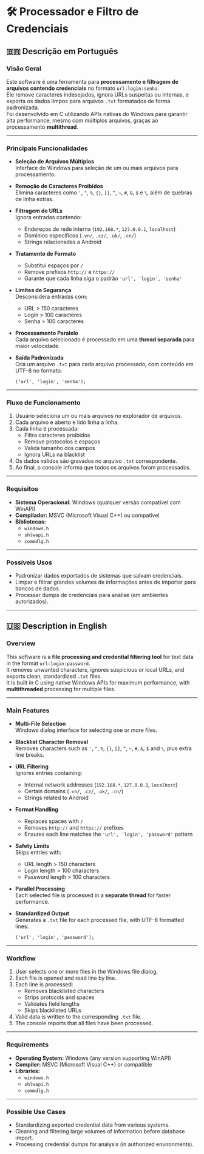 # 🛠 Processador e Filtro de Credenciais

## 🇧🇷 Descrição em Português

### Visão Geral
Este software é uma ferramenta para **processamento e filtragem de arquivos contendo credenciais** no formato `url:login:senha`.  
Ele remove caracteres indesejados, ignora URLs suspeitas ou internas, e exporta os dados limpos para arquivos `.txt` formatados de forma padronizada.  
Foi desenvolvido em C utilizando APIs nativas do Windows para garantir alta performance, mesmo com múltiplos arquivos, graças ao processamento **multithread**.

---

### Principais Funcionalidades
- **Seleção de Arquivos Múltiplos**  
  Interface do Windows para seleção de um ou mais arquivos para processamento.
  
- **Remoção de Caracteres Proibidos**  
  Elimina caracteres como `'`, `"`, `%`, `{}`, `[]`, `^`, `~`, `#`, `&`, `$` e `\`, além de quebras de linha extras.

- **Filtragem de URLs**  
  Ignora entradas contendo:
  - Endereços de rede interna (`192.168.*`, `127.0.0.1`, `localhost`)
  - Domínios específicos (`.vn/`, `.cz/`, `.uk/`, `.cn/`)
  - Strings relacionadas a Android

- **Tratamento de Formato**  
  - Substitui espaços por `/`
  - Remove prefixos `http://` e `https://`
  - Garante que cada linha siga o padrão `'url', 'login', 'senha'`

- **Limites de Segurança**  
  Desconsidera entradas com:
  - URL > 150 caracteres
  - Login > 100 caracteres
  - Senha > 100 caracteres

- **Processamento Paralelo**  
  Cada arquivo selecionado é processado em uma **thread separada** para maior velocidade.

- **Saída Padronizada**  
  Cria um arquivo `.txt` para cada arquivo processado, com conteúdo em UTF-8 no formato:
  ```
  ('url', 'login', 'senha');
  ```

---

### Fluxo de Funcionamento
1. Usuário seleciona um ou mais arquivos no explorador de arquivos.
2. Cada arquivo é aberto e lido linha a linha.
3. Cada linha é processada:
   - Filtra caracteres proibidos
   - Remove protocolos e espaços
   - Valida tamanho dos campos
   - Ignora URLs na blacklist
4. Os dados válidos são gravados no arquivo `.txt` correspondente.
5. Ao final, o console informa que todos os arquivos foram processados.

---

### Requisitos
- **Sistema Operacional:** Windows (qualquer versão compatível com WinAPI)
- **Compilador:** MSVC (Microsoft Visual C++) ou compatível
- **Bibliotecas:**  
  - `windows.h`
  - `shlwapi.h`
  - `commdlg.h`

---

### Possíveis Usos
- Padronizar dados exportados de sistemas que salvam credenciais.
- Limpar e filtrar grandes volumes de informações antes de importar para bancos de dados.
- Processar dumps de credenciais para análise (em ambientes autorizados).

---

## 🇺🇸 Description in English

### Overview
This software is a **file processing and credential filtering tool** for text data in the format `url:login:password`.  
It removes unwanted characters, ignores suspicious or local URLs, and exports clean, standardized `.txt` files.  
It is built in C using native Windows APIs for maximum performance, with **multithreaded** processing for multiple files.

---

### Main Features
- **Multi-File Selection**  
  Windows dialog interface for selecting one or more files.
  
- **Blacklist Character Removal**  
  Removes characters such as `'`, `"`, `%`, `{}`, `[]`, `^`, `~`, `#`, `&`, `$` and `\`, plus extra line breaks.

- **URL Filtering**  
  Ignores entries containing:
  - Internal network addresses (`192.168.*`, `127.0.0.1`, `localhost`)
  - Certain domains (`.vn/`, `.cz/`, `.uk/`, `.cn/`)
  - Strings related to Android

- **Format Handling**  
  - Replaces spaces with `/`
  - Removes `http://` and `https://` prefixes
  - Ensures each line matches the `'url', 'login', 'password'` pattern

- **Safety Limits**  
  Skips entries with:
  - URL length > 150 characters
  - Login length > 100 characters
  - Password length > 100 characters

- **Parallel Processing**  
  Each selected file is processed in a **separate thread** for faster performance.

- **Standardized Output**  
  Generates a `.txt` file for each processed file, with UTF-8 formatted lines:
  ```
  ('url', 'login', 'password');
  ```

---

### Workflow
1. User selects one or more files in the Windows file dialog.
2. Each file is opened and read line by line.
3. Each line is processed:
   - Removes blacklisted characters
   - Strips protocols and spaces
   - Validates field lengths
   - Skips blacklisted URLs
4. Valid data is written to the corresponding `.txt` file.
5. The console reports that all files have been processed.

---

### Requirements
- **Operating System:** Windows (any version supporting WinAPI)
- **Compiler:** MSVC (Microsoft Visual C++) or compatible
- **Libraries:**  
  - `windows.h`
  - `shlwapi.h`
  - `commdlg.h`

---

### Possible Use Cases
- Standardizing exported credential data from various systems.
- Cleaning and filtering large volumes of information before database import.
- Processing credential dumps for analysis (in authorized environments).
